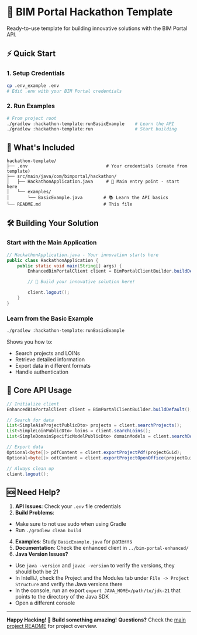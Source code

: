 # 🚀 BIM Portal Hackathon Template

Ready-to-use template for building innovative solutions with the BIM Portal API.

## ⚡ Quick Start

### 1. Setup Credentials
```bash
cp .env_example .env
# Edit .env with your BIM Portal credentials
```

### 2. Run Examples
```bash
# From project root
./gradlew :hackathon-template:runBasicExample    # Learn the API
./gradlew :hackathon-template:run                # Start building
```

## 📁 What's Included

```
hackathon-template/
├── .env                              # Your credentials (create from template)
├── src/main/java/com/bimportal/hackathon/
│   ├── HackathonApplication.java     # 🎯 Main entry point - start here
│   └── examples/
│       └── BasicExample.java        # 📚 Learn the API basics
└── README.md                        # This file
```

## 🛠️ Building Your Solution

### Start with the Main Application
```java
// HackathonApplication.java - Your innovation starts here
public class HackathonApplication {
    public static void main(String[] args) {
        EnhancedBimPortalClient client = BimPortalClientBuilder.buildDefault();

        // 🚀 Build your innovative solution here!

        client.logout();
    }
}
```

### Learn from the Basic Example
```bash
./gradlew :hackathon-template:runBasicExample
```
Shows you how to:
- Search projects and LOINs
- Retrieve detailed information
- Export data in different formats
- Handle authentication

## 🔧 Core API Usage

```java
// Initialize client
EnhancedBimPortalClient client = BimPortalClientBuilder.buildDefault();

// Search for data
List<SimpleAiaProjectPublicDto> projects = client.searchProjects();
List<SimpleLoinPublicDto> loins = client.searchLoins();
List<SimpleDomainSpecificModelPublicDto> domainModels = client.searchDomainModels();

// Export data
Optional<byte[]> pdfContent = client.exportProjectPdf(projectGuid);
Optional<byte[]> odtContent = client.exportProjectOpenOffice(projectGuid);

// Always clean up
client.logout();
```

## 🆘 Need Help?

1. **API Issues**: Check your `.env` file credentials
2. **Build Problems**:
- Make sure to not use sudo when using Gradle
- Run `./gradlew clean build`
4. **Examples**: Study `BasicExample.java` for patterns
5. **Documentation**: Check the enhanced client in `../bim-portal-enhanced/`
6. **Java Version Issues?**
- Use `java -version` and `javac -version` to verify the versions, they should both be 21
- In IntelliJ, check the Project and the Modules tab under `File -> Project Structure` and verify the Java versions there
- In the console, run an export `export JAVA_HOME=/path/to/jdk-21` that points to the directory of the Java SDK
- Open a different console

---

**Happy Hacking! 🎯 Build something amazing!**
**Questions?** Check the [main project README](../README.md) for project overview.
